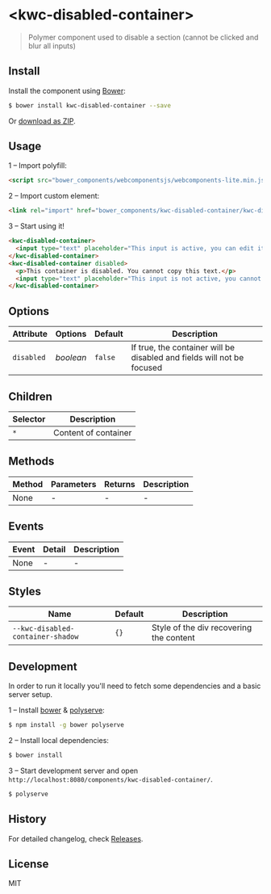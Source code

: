 # &lt;kwc-disabled-container&gt;

> Polymer component used to disable a section (cannot be clicked and blur all inputs)

## Install

Install the component using [Bower](http://bower.io/):

```sh
$ bower install kwc-disabled-container --save
```

Or [download as ZIP](https://github.com/successk/kwc-disabled-container/archive/master.zip).

## Usage

1 – Import polyfill:

```html
<script src="bower_components/webcomponentsjs/webcomponents-lite.min.js"></script>
```

2 – Import custom element:

```html
<link rel="import" href="bower_components/kwc-disabled-container/kwc-disabled-container.html">
```

3 – Start using it!

```html
<kwc-disabled-container>
  <input type="text" placeholder="This input is active, you can edit it">
</kwc-disabled-container>
<kwc-disabled-container disabled>
  <p>This container is disabled. You cannot copy this text.</p>
  <input type="text" placeholder="This input is not active, you cannot edit it">
</kwc-disabled-container>
```

## Options

Attribute   | Options         | Default      | Description
---         | ---             | ---          | ---
`disabled`  | *boolean*        | `false`     | If true, the container will be disabled and fields will not be focused

## Children

Selector | Description
---      | ---
`*`      | Content of container

## Methods

Method        | Parameters   | Returns     | Description
---           | ---          | ---         | ---
None          | -            | -           | -

## Events

Event     | Detail   | Description
---       | ---      | ---
None      | -        | -

## Styles

Name                                      | Default   | Description
---                                       | ---       | --
`--kwc-disabled-container-shadow`         | `{}`      | Style of the div recovering the content

## Development

In order to run it locally you'll need to fetch some dependencies and a basic server setup.

1 – Install [bower](http://bower.io/) & [polyserve](https://npmjs.com/polyserve):

```sh
$ npm install -g bower polyserve
```

2 – Install local dependencies:

```sh
$ bower install
```

3 – Start development server and open `http://localhost:8080/components/kwc-disabled-container/`.

```sh
$ polyserve
```

## History

For detailed changelog, check [Releases](https://github.com/successk/kwc-disabled-container/releases).

## License

MIT